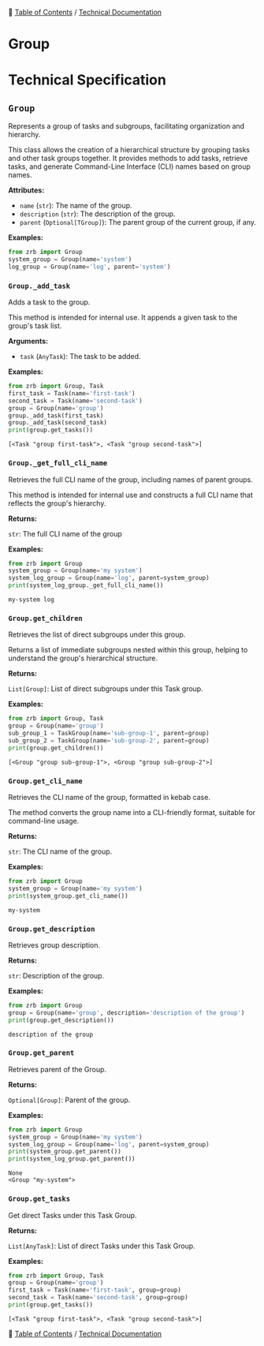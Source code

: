🔖 [Table of Contents](../../README.md) / [Technical Documentation](README.md)

# Group

# Technical Specification

<!--start-doc-->
## `Group`

Represents a group of tasks and subgroups, facilitating organization and hierarchy.

This class allows the creation of a hierarchical structure by grouping tasks and
other task groups together. It provides methods to add tasks, retrieve tasks,
and generate Command-Line Interface (CLI) names based on group names.

__Attributes:__

- `name` (`str`): The name of the group.
- `description` (`str`): The description of the group.
- `parent` (`Optional[TGroup]`): The parent group of the current group, if any.

__Examples:__

```python
from zrb import Group
system_group = Group(name='system')
log_group = Group(name='log', parent='system')
```


### `Group._add_task`

Adds a task to the group.

This method is intended for internal use. It appends a given task to the  group's task list.

__Arguments:__

- `task` (`AnyTask`): The task to be added.

__Examples:__

```python
from zrb import Group, Task
first_task = Task(name='first-task')
second_task = Task(name='second-task')
group = Group(name='group')
group._add_task(first_task)
group._add_task(second_task)
print(group.get_tasks())
```

```
[<Task "group first-task">, <Task "group second-task">]
```


### `Group._get_full_cli_name`

Retrieves the full CLI name of the group, including names of parent groups.

This method is intended for internal use and constructs a full CLI name that reflects the group's hierarchy.

__Returns:__

`str`: The full CLI name of the group

__Examples:__

```python
from zrb import Group
system_group = Group(name='my system')
system_log_group = Group(name='log', parent=system_group)
print(system_log_group._get_full_cli_name())
```

```
my-system log
```


### `Group.get_children`

Retrieves the list of direct subgroups under this group.

Returns a list of immediate subgroups nested within this group, helping to understand the group's hierarchical structure.

__Returns:__

`List[Group]`: List of direct subgroups under this Task group.

__Examples:__

```python
from zrb import Group, Task
group = Group(name='group')
sub_group_1 = TaskGroup(name='sub-group-1', parent=group)
sub_group_2 = TaskGroup(name='sub-group-2', parent=group)
print(group.get_children())
```

```
[<Group "group sub-group-1">, <Group "group sub-group-2">]
```


### `Group.get_cli_name`

Retrieves the CLI name of the group, formatted in kebab case.

The method converts the group name into a CLI-friendly format, suitable for command-line usage.

__Returns:__

`str`: The CLI name of the group.

__Examples:__

```python
from zrb import Group
system_group = Group(name='my system')
print(system_group.get_cli_name())
```

```
my-system
```


### `Group.get_description`

Retrieves group description.

__Returns:__

`str`: Description of the group.

__Examples:__

```python
from zrb import Group
group = Group(name='group', description='description of the group')
print(group.get_description())
```

```
description of the group
```


### `Group.get_parent`

Retrieves parent of the Group.

__Returns:__

`Optional[Group]`: Parent of the group.

__Examples:__

```python
from zrb import Group
system_group = Group(name='my system')
system_log_group = Group(name='log', parent=system_group)
print(system_group.get_parent())
print(system_log_group.get_parent())
```

```
None
<Group "my-system">
```


### `Group.get_tasks`

Get direct Tasks under this Task Group.

__Returns:__

`List[AnyTask]`: List of direct Tasks under this Task Group.

__Examples:__

```python
from zrb import Group, Task
group = Group(name='group')
first_task = Task(name='first-task', group=group)
second_task = Task(name='second-task', group=group)
print(group.get_tasks())
```

```
[<Task "group first-task">, <Task "group second-task">]
```


<!--end-doc-->

🔖 [Table of Contents](../../README.md) / [Technical Documentation](README.md)
